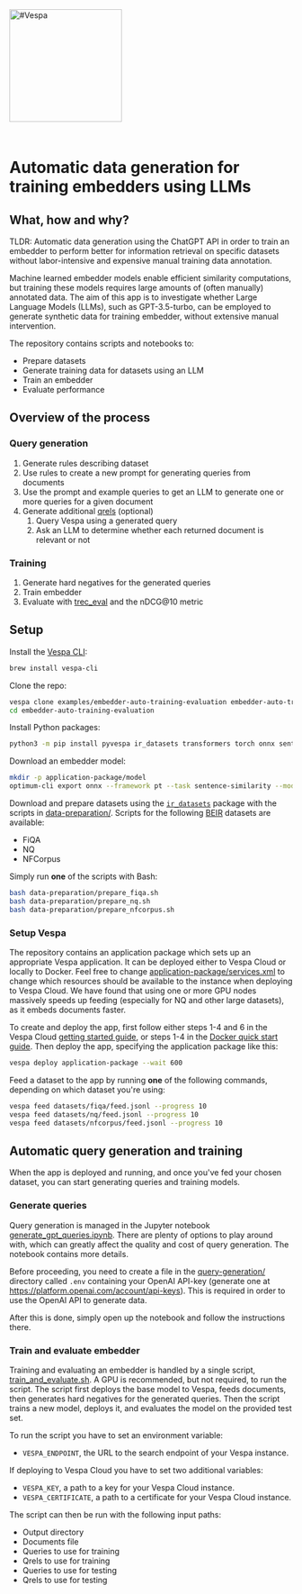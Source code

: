 <picture>
  <source media="(prefers-color-scheme: dark)" srcset="https://vespa.ai/assets/vespa-ai-logo-heather.svg">
  <source media="(prefers-color-scheme: light)" srcset="https://vespa.ai/assets/vespa-ai-logo-rock.svg">
  <img alt="#Vespa" width="200" src="https://vespa.ai/assets/vespa-ai-logo-rock.svg" style="margin-bottom: 25px;">
</picture>

# Automatic data generation for training embedders using LLMs

## What, how and why?

TLDR: Automatic data generation using the ChatGPT API in order to train an embedder to
perform better for information retrieval on specific datasets without labor-intensive and expensive manual training data annotation.

Machine learned embedder models enable efficient similarity computations,
but training these models requires large amounts of (often manually) annotated data.
The aim of this app is to investigate whether Large Language Models (LLMs), such as GPT-3.5-turbo,
can be employed to generate synthetic data for training embedder, without extensive manual intervention.

The repository contains scripts and notebooks to:
- Prepare datasets
- Generate training data for datasets using an LLM
- Train an embedder 
- Evaluate performance

## Overview of the process

### Query generation

1. Generate rules describing dataset
2. Use rules to create a new prompt for generating queries from documents
3. Use the prompt and example queries to get an LLM to generate one or more queries for a given document
4. Generate additional [qrels](https://trec.nist.gov/data/qrels_eng/) (optional)
    1. Query Vespa using a generated query
    2. Ask an LLM to determine whether each returned document is relevant or not

### Training

1. Generate hard negatives for the generated queries
2. Train embedder
3. Evaluate with [trec_eval](https://github.com/usnistgov/trec_eval) and the nDCG@10 metric

## Setup 

Install the [Vespa CLI](https://docs.vespa.ai/en/vespa-cli.html):

```bash
brew install vespa-cli
```

Clone the repo:

```bash
vespa clone examples/embedder-auto-training-evaluation embedder-auto-training-evaluation
cd embedder-auto-training-evaluation
```

Install Python packages:

```bash
python3 -m pip install pyvespa ir_datasets transformers torch onnx sentence_transformers optimum[exporters]
```

Download an embedder model:

```bash
mkdir -p application-package/model
optimum-cli export onnx --framework pt --task sentence-similarity --model 'intfloat/e5-small-v2' application-package/model/
```

Download and prepare datasets using the [`ir_datasets`](https://ir-datasets.com/) package with the scripts in <a href="data-preparation/" data-proofer-ignore>data-preparation/</a>.
Scripts for the following [BEIR](https://github.com/beir-cellar/beir) datasets are available:

- FiQA
- NQ
- NFCorpus

Simply run **one** of the scripts with Bash:

```bash
bash data-preparation/prepare_fiqa.sh
bash data-preparation/prepare_nq.sh
bash data-preparation/prepare_nfcorpus.sh
```

### Setup Vespa

The repository contains an application package which sets
up an appropriate Vespa application. It can be deployed
either to Vespa Cloud or locally to Docker.
Feel free to change [application-package/services.xml](application-package/services.xml)
to change which resources should be available to the instance when deploying to Vespa Cloud.
We have found that using one or more GPU nodes massively speeds up feeding
(especially for NQ and other large datasets), as it embeds documents faster.

To create and deploy the app, first follow either steps 1-4 and 6 in the Vespa Cloud [getting started guide](https://cloud.vespa.ai/en/getting-started),
or steps 1-4 in the [Docker quick start guide](https://docs.vespa.ai/en/vespa-quick-start.html).
Then deploy the app, specifying the application package like this:

```bash
vespa deploy application-package --wait 600
```

Feed a dataset to the app by running **one** of the following commands,
depending on which dataset you're using:

```bash
vespa feed datasets/fiqa/feed.jsonl --progress 10
vespa feed datasets/nq/feed.jsonl --progress 10
vespa feed datasets/nfcorpus/feed.jsonl --progress 10
```

## Automatic query generation and training

When the app is deployed and running, and once you've fed your chosen dataset,
you can start generating queries and training models.

### Generate queries

Query generation is managed in the Jupyter notebook 
[generate_gpt_queries.ipynb](query-generation/generate_gpt_queries.ipynb).
There are plenty of options to play around with,
which can greatly affect the quality and cost of query generation.
The notebook contains more details.

Before proceeding, you need to create a file in the
<a href="query-generation/" data-proofer-ignore>query-generation/</a> directory called `.env`
containing your OpenAI API-key (generate one at https://platform.openai.com/account/api-keys).
This is required in order to use the OpenAI API to generate data.

After this is done, simply open up the notebook and follow the instructions there.

### Train and evaluate embedder

Training and evaluating an embedder is handled by a single script, [train_and_evaluate.sh](training-evaluation/train_and_evaluate.sh).
A GPU is recommended, but not required, to run the script.
The script first deploys the base model to Vespa, feeds documents, then generates hard negatives
for the generated queries.
Then the script trains a new model, deploys it, and evaluates the model on the provided test set.

To run the script you have to set an environment variable:

- `VESPA_ENDPOINT`, the URL to the search endpoint of your Vespa instance.

If deploying to Vespa Cloud you have to set two additional variables:

- `VESPA_KEY`, a path to a key for your Vespa Cloud instance.
- `VESPA_CERTIFICATE`, a path to a certificate for your Vespa Cloud instance.

The script can then be run with the following input paths:

- Output directory
- Documents file
- Queries to use for training
- Qrels to use for training
- Queries to use for testing
- Qrels to use for testing
